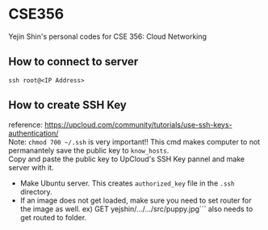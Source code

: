 # CSE356
Yejin Shin's personal codes for CSE 356: Cloud Networking

## How to connect to server
```ssh root@<IP Address>```

## How to create SSH Key
reference: https://upcloud.com/community/tutorials/use-ssh-keys-authentication/
</br>
Note: ```chmod 700 ~/.ssh``` is very important!! This cmd makes computer to not permanantely save the public key to ```know_hosts```. 
</br>
Copy and paste the public key to UpCloud's SSH Key pannel and make server with it. 
- Make Ubuntu server. This creates ```authorized_key``` file in the ```.ssh``` directory. 
- If an image does not get loaded, make sure you need to set router for the image as well. 
ex) GET yejshin/.../.../src/puppy.jpg``` also needs to get routed to folder. 
